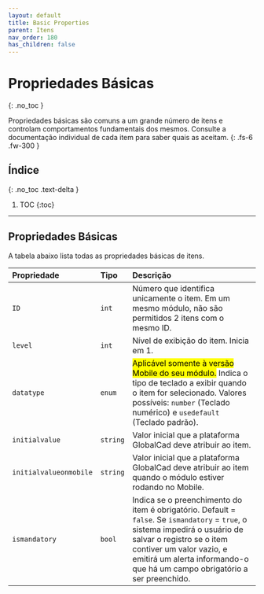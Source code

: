 ```yaml
---
layout: default
title: Basic Properties
parent: Itens
nav_order: 180
has_children: false
---
```

# Propriedades Básicas
{: .no_toc }


Propriedades básicas são comuns a um grande número de itens e controlam comportamentos fundamentais dos mesmos. Consulte a documentação individual de cada item para saber quais as aceitam.
{: .fs-6 .fw-300 }

## Índice
{: .no_toc .text-delta }

1. TOC
{:toc}

---


## Propriedades Básicas

A tabela abaixo lista todas as propriedades básicas de itens.

| Propriedade           | Tipo      | Descrição                                                        |
|:----------------------|:----------|:-----------------------------------------------------------------|
| `ID`                  | `int`     | Número que identifica unicamente o item. Em um mesmo módulo, não são permitidos 2 itens com o mesmo ID. 
| `level`               | `int`     | Nível de exibição do item. Inicia em 1.
| `datatype`            | `enum`    | <mark>Aplicável somente à versão Mobile do seu módulo.</mark> Indica o tipo de teclado a exibir quando o item for selecionado. Valores possíveis: `number` (Teclado numérico) e `usedefault` (Teclado padrão).
| `initialvalue`        | `string`  | Valor inicial que a plataforma GlobalCad deve atribuir ao item.
| `initialvalueonmobile`| `string`  | Valor inicial que a plataforma GlobalCad deve atribuir ao item quando o módulo estiver rodando no Mobile.
| `ismandatory`         | `bool`    | Indica se o preenchimento do item é obrigatório. Default = `false`. Se `ismandatory` = `true`, o sistema impedirá o usuário de salvar o registro se o item contiver um valor vazio, e emitirá um alerta informando-o que há um campo obrigatório a ser preenchido.
